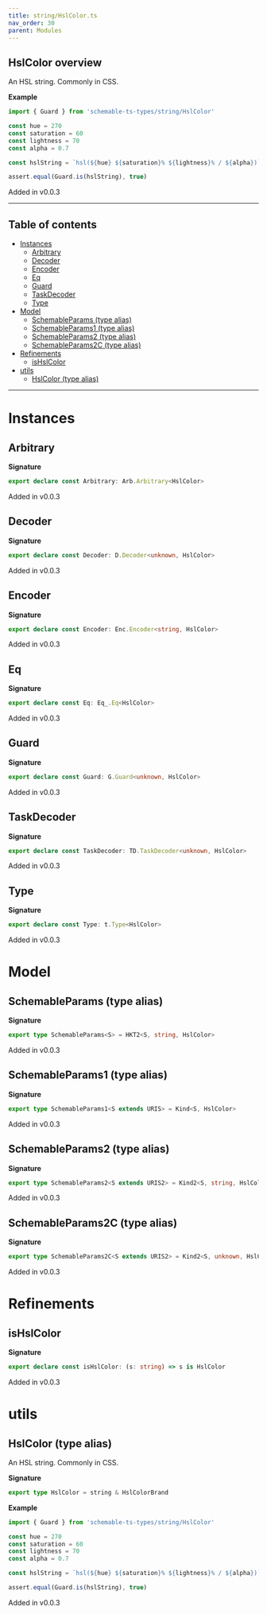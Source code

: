 ```yaml
---
title: string/HslColor.ts
nav_order: 30
parent: Modules
---
```


## HslColor overview

An HSL string. Commonly in CSS.

**Example**

```ts
import { Guard } from 'schemable-ts-types/string/HslColor'

const hue = 270
const saturation = 60
const lightness = 70
const alpha = 0.7

const hslString = `hsl(${hue} ${saturation}% ${lightness}% / ${alpha})`

assert.equal(Guard.is(hslString), true)
```

Added in v0.0.3

---

<h2 class="text-delta">Table of contents</h2>

- [Instances](#instances)
  - [Arbitrary](#arbitrary)
  - [Decoder](#decoder)
  - [Encoder](#encoder)
  - [Eq](#eq)
  - [Guard](#guard)
  - [TaskDecoder](#taskdecoder)
  - [Type](#type)
- [Model](#model)
  - [SchemableParams (type alias)](#schemableparams-type-alias)
  - [SchemableParams1 (type alias)](#schemableparams1-type-alias)
  - [SchemableParams2 (type alias)](#schemableparams2-type-alias)
  - [SchemableParams2C (type alias)](#schemableparams2c-type-alias)
- [Refinements](#refinements)
  - [isHslColor](#ishslcolor)
- [utils](#utils)
  - [HslColor (type alias)](#hslcolor-type-alias)

---

# Instances

## Arbitrary

**Signature**

```ts
export declare const Arbitrary: Arb.Arbitrary<HslColor>
```

Added in v0.0.3

## Decoder

**Signature**

```ts
export declare const Decoder: D.Decoder<unknown, HslColor>
```

Added in v0.0.3

## Encoder

**Signature**

```ts
export declare const Encoder: Enc.Encoder<string, HslColor>
```

Added in v0.0.3

## Eq

**Signature**

```ts
export declare const Eq: Eq_.Eq<HslColor>
```

Added in v0.0.3

## Guard

**Signature**

```ts
export declare const Guard: G.Guard<unknown, HslColor>
```

Added in v0.0.3

## TaskDecoder

**Signature**

```ts
export declare const TaskDecoder: TD.TaskDecoder<unknown, HslColor>
```

Added in v0.0.3

## Type

**Signature**

```ts
export declare const Type: t.Type<HslColor>
```

Added in v0.0.3

# Model

## SchemableParams (type alias)

**Signature**

```ts
export type SchemableParams<S> = HKT2<S, string, HslColor>
```

Added in v0.0.3

## SchemableParams1 (type alias)

**Signature**

```ts
export type SchemableParams1<S extends URIS> = Kind<S, HslColor>
```

Added in v0.0.3

## SchemableParams2 (type alias)

**Signature**

```ts
export type SchemableParams2<S extends URIS2> = Kind2<S, string, HslColor>
```

Added in v0.0.3

## SchemableParams2C (type alias)

**Signature**

```ts
export type SchemableParams2C<S extends URIS2> = Kind2<S, unknown, HslColor>
```

Added in v0.0.3

# Refinements

## isHslColor

**Signature**

```ts
export declare const isHslColor: (s: string) => s is HslColor
```

Added in v0.0.3

# utils

## HslColor (type alias)

An HSL string. Commonly in CSS.

**Signature**

```ts
export type HslColor = string & HslColorBrand
```

**Example**

```ts
import { Guard } from 'schemable-ts-types/string/HslColor'

const hue = 270
const saturation = 60
const lightness = 70
const alpha = 0.7

const hslString = `hsl(${hue} ${saturation}% ${lightness}% / ${alpha})`

assert.equal(Guard.is(hslString), true)
```

Added in v0.0.3
